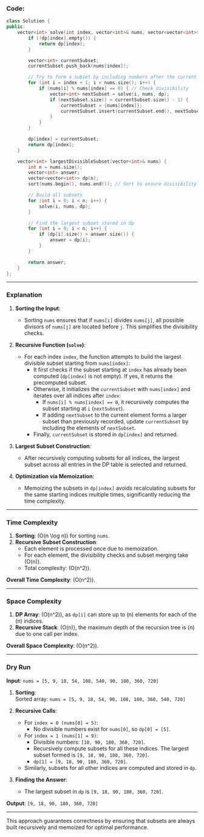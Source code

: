 ### **Code**:  
```cpp
class Solution {
public:
    vector<int> solve(int index, vector<int>& nums, vector<vector<int>>& dp) {
        if (!dp[index].empty()) {
            return dp[index];
        }

        vector<int> currentSubset;
        currentSubset.push_back(nums[index]);

        // Try to form a subset by including numbers after the current one
        for (int i = index + 1; i < nums.size(); i++) {
            if (nums[i] % nums[index] == 0) { // Check divisibility
                vector<int> nextSubset = solve(i, nums, dp);
                if (nextSubset.size() > currentSubset.size() - 1) { 
                    currentSubset = {nums[index]};
                    currentSubset.insert(currentSubset.end(), nextSubset.begin(), nextSubset.end());
                }
            }
        }

        dp[index] = currentSubset;
        return dp[index];
    }

    vector<int> largestDivisibleSubset(vector<int>& nums) {
        int n = nums.size();
        vector<int> answer;
        vector<vector<int>> dp(n);
        sort(nums.begin(), nums.end()); // Sort to ensure divisibility check works properly

        // Build all subsets
        for (int i = 0; i < n; i++) {
            solve(i, nums, dp);
        }

        // Find the largest subset stored in dp
        for (int i = 0; i < n; i++) {
            if (dp[i].size() > answer.size()) {
                answer = dp[i];
            }
        }

        return answer;
    }
};

```   
---

### **Explanation**

1. **Sorting the Input**:
   - Sorting `nums` ensures that if `nums[i]` divides `nums[j]`, all possible divisors of `nums[j]` are located before `j`. This simplifies the divisibility checks.

2. **Recursive Function (`solve`)**:
   - For each index `index`, the function attempts to build the largest divisible subset starting from `nums[index]`:
     - It first checks if the subset starting at `index` has already been computed (`dp[index]` is not empty). If yes, it returns the precomputed subset.
     - Otherwise, it initializes the `currentSubset` with `nums[index]` and iterates over all indices after `index`:
       - If `nums[i] % nums[index] == 0`, it recursively computes the subset starting at `i` (`nextSubset`).
       - If adding `nextSubset` to the current element forms a larger subset than previously recorded, update `currentSubset` by including the elements of `nextSubset`.
     - Finally, `currentSubset` is stored in `dp[index]` and returned.

3. **Largest Subset Construction**:
   - After recursively computing subsets for all indices, the largest subset across all entries in the DP table is selected and returned.

4. **Optimization via Memoization**:
   - Memoizing the subsets in `dp[index]` avoids recalculating subsets for the same starting indices multiple times, significantly reducing the time complexity.

---

### **Time Complexity**

1. **Sorting**: \(O(n \log n)\) for sorting `nums`.
2. **Recursive Subset Construction**:
   - Each element is processed once due to memoization.
   - For each element, the divisibility checks and subset merging take \(O(n)\).
   - Total complexity: \(O(n^2)\).

**Overall Time Complexity**: \(O(n^2)\).

---

### **Space Complexity**

1. **DP Array**: \(O(n^2)\), as `dp[i]` can store up to \(n\) elements for each of the \(n\) indices.
2. **Recursive Stack**: \(O(n)\), the maximum depth of the recursion tree is \(n\) due to one call per index.

**Overall Space Complexity**: \(O(n^2)\).

---

### **Dry Run**

**Input**: `nums = [5, 9, 18, 54, 108, 540, 90, 180, 360, 720]`

1. **Sorting**:  
   Sorted array: `nums = [5, 9, 18, 54, 90, 108, 180, 360, 540, 720]`

2. **Recursive Calls**:
   - For `index = 0 (nums[0] = 5)`:
     - No divisible numbers exist for `nums[0]`, so `dp[0] = [5]`.
   - For `index = 1 (nums[1] = 9)`:
     - Divisible numbers: `[18, 90, 180, 360, 720]`.
     - Recursively compute subsets for all these indices. The largest subset formed is `[9, 18, 90, 180, 360, 720]`.
     - `dp[1] = [9, 18, 90, 180, 360, 720]`.
   - Similarly, subsets for all other indices are computed and stored in `dp`.

3. **Finding the Answer**:
   - The largest subset in `dp` is `[9, 18, 90, 180, 360, 720]`.

**Output**: `[9, 18, 90, 180, 360, 720]`

---

This approach guarantees correctness by ensuring that subsets are always built recursively and memoized for optimal performance.
